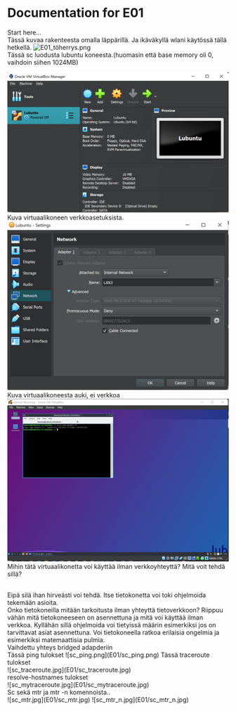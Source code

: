 # Documentation for E01

Start here...
<br/>
Tässä kuvaa rakenteesta omalla läppärillä. Ja ikäväkyllä
wlani käytössä tällä hetkellä.
![E01_töherrys.png](E01/E01_töherrys.png)
<br/>
Tässä sc luodusta lubuntu koneesta.(huomasin että base memory oli 0, vaihdoin siihen 1024MB)

![sc_vm.jpg](E01/sc_vm.jpg)
<br/>
Kuva virtuaalikoneen verkkoasetuksista.
![sc_vm_internet.jpg](E01/sc_vm_internet.jpg)
Kuva virtuaalikoneesta auki, ei verkkoa
![2sc_vm_nointernet.jpg](E01/2sc_vm_nointernet.jpg)
<br/>
Mihin tätä virtuaalikonetta voi käyttää ilman verkkoyhteyttä? Mitä voit tehdä sillä?

<br/>
Eipä silä ihan hirveästi voi tehdä. Itse tietokonetta voi toki ohjelmoida tekemään asioita.

<br/>
Onko tietokoneilla mitään tarkoitusta ilman yhteyttä tietoverkkoon?
Riippuu vähän mitä tietokoneeseen on asennettuna ja mitä voi käyttää ilman verkkoa.
Kyllähän sillä ohjelmoida voi tietyissä määrin esimerkiksi jos on tarvittavat asiat asennettuna.
Voi tietokoneella ratkoa erilaisia ongelmia ja esimerkiksi matemaattisia pulmia.
<br/>
Vaihdettu yhteys bridged adapderiin
<br/>
Tässä ping tulokset
![sc_ping.png](E01/sc_ping.png)
Tässä traceroute tulokset
<br/>
![sc_traceroute.jpg](E01/sc_traceroute.jpg)
<br/>
resolve-hostnames tulokset
<br/>
![sc_mytraceroute.jpg](E01/sc_mytraceroute.jpg)
<br/>
Sc sekä mtr ja mtr -n komennoista..
<br/>
![sc_mtr.jpg](E01/sc_mtr.jpg)
![sc_mtr_n.jpg](E01/sc_mtr_n.jpg)